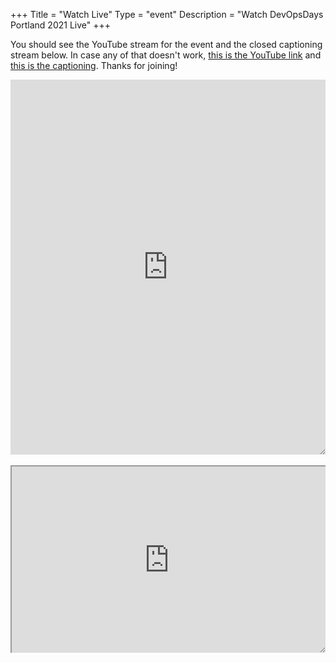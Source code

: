 +++
Title = "Watch Live"
Type = "event"
Description = "Watch DevOpsDays Portland 2021 Live"
+++

You should see the YouTube stream for the event and the closed captioning
stream below. In case any of that doesn't work, [this is the YouTube
link](https://www.youtube.com/channel/UCxzmx6LKP5PmcR1wVUj1dxw/live) and [this
is the captioning](https://www.streamtext.net/player?event=DevOpsPortland).
Thanks for joining!

<div style="height:600px;width:100%;overflow:hidden;resize:both">
    <iframe
        style="height:100%;width:100%"
        src="https://www.youtube.com/embed/KtR66XGlhbw"
        title="YouTube video player"
        description="Live DevOpsDays PDX 2021 stream"
        frameborder="0"
        allow="accelerometer; autoplay; clipboard-write; encrypted-media; gyroscope; picture-in-picture" allowfullscreen>
    </iframe>
</div>
<br />
<div style="height:300px;width:100%;overflow:hidden;resize:both">
    <iframe
        src="https://www.streamtext.net/player?event=DevOpsPortland"
        description="Live captions for the DevOpsDays PDX 2021 stream"
        style="height:100%;width:100%">
    </iframe>
</div>
